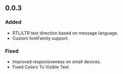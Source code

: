 ## 0.0.3

### Added
- RTL/LTR text direction based on message language.
- Custom fontFamily support.

### Fixed
- Improved responsiveness on small devices.
- Fixed Colors To Visible Text 
